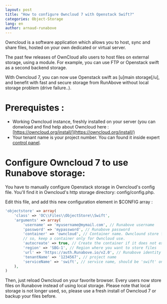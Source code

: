 ```yaml
---
layout: post
title: "How to configure Owncloud 7 with Openstack Swift?"
categories: Object-Storage
lang: en
author: arnaud-runabove
---
```


Owncloud is a software application which allows you to host, sync and share files, hosted on your own dedicated or virtual server.

The past few releases of OwnCloud allo users to host files on external storage, using a module. For example, you can use FTP or Openstack swift as a second backend storage.

With Owncloud 7, you can now use Openstack swift as [u]main storage[/u], and benefit with fast and secure storage from RunAbove without local storage problem (drive failure..).


# Prerequistes :

 * Working Owncloud instance, freshly installed on your server (you can donwload and find help about Owncloud here : [https://owncloud.org/install/](https://owncloud.org/install/)
 * Your tenant name is your project number. You can found it inside expert [control panel](https://cloud.runabove.com/horizon/).

# Configure Owncloud 7 to use Runabove storage:

You have to manually configure Openstack storage in Owncloud's config file. You'll find it in Owncloud's http storage directory: config/config.php.

Edit this file, and add this new configuration element in $CONFIG array :

```php
'objectstore' => array(
    'class' => 'OC\\Files\\ObjectStore\\Swift',
    'arguments' => array(
        'username' => 'myusername@mymail.com', // Runabove username
        'password' => 'mypassword', // Runabove password
        'container' => 'owncloud', // Container name. Ownclound store files using it's own metadata,
        // so, keep a container only for Owncloud use.
        'autocreate' => true, // Create the container if it does not exist. default is false
        'region' => 'SBG-1', // Region where you want to store files
        'url' => 'https://auth.Runabove.io/v2.0', // Runabove identity endpoint
        'tenantName' => '1234567', // project name
        'serviceName' => 'swift', // service name, should be 'swift' on Runabove[
    ),
)
```

Then, just reload Owncloud on your favorite browser. Every users now store files on Runabove instead of using local storage. Please note that local storage is not longer used, so, please use a fresh install of Owncloud 7 or backup your files before.
